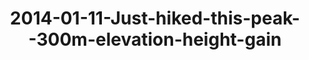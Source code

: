 ---
layout: blog
title: 2014-01-11-Just-hiked-this-peak--300m-elevation-height-gain
category: blog
lat: 18.60972
lng: 98.64799
image: https://s3-us-west-2.amazonaws.com/travels2013/2014-01-11 20:08:37 PST.jpg
observation: 20140111200837PST
---